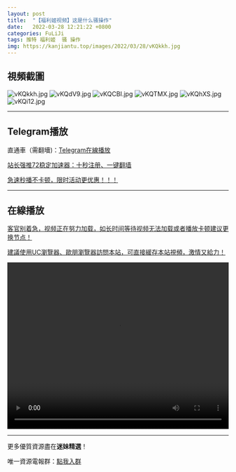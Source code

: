 ```yaml
---
layout: post
title:  "【福利姬视频】这是什么骚操作"
date:   2022-03-28 12:21:22 +0800
categories: FuLiJi
tags: 推特 福利姬  骚 操作
img: https://kanjiantu.top/images/2022/03/28/vKQkkh.jpg
---
```



## 視頻截圖

![vKQkkh.jpg](https://kanjiantu.top/images/2022/03/28/vKQkkh.jpg)
![vKQdV9.jpg](https://kanjiantu.top/images/2022/03/28/vKQdV9.jpg)
![vKQCBI.jpg](https://kanjiantu.top/images/2022/03/28/vKQCBI.jpg)
![vKQTMX.jpg](https://kanjiantu.top/images/2022/03/28/vKQTMX.jpg)
![vKQhXS.jpg](https://kanjiantu.top/images/2022/03/28/vKQhXS.jpg)
![vKQi12.jpg](https://kanjiantu.top/images/2022/03/28/vKQi12.jpg)

* * *
## Telegram播放

直通車（需翻墻)：[Telegram在線播放](https://t.me/mimeijingxuan/270)

<u>站长强推72稳定加速器：[十秒注册、一键翻墙](https://72vpn.xyz/#/register?code=mimei) </u>


<u>急速秒播不卡顿，限时活动更优惠！！！</u>
* * *
## 在線播放
<u>客官别着急，视频正在努力加载，如长时间等待视频无法加载或者播放卡顿建议更换节点！</u>

<u>建議使用UC瀏覽器、歐朋瀏覽器訪問本站，可直接緩存本站視頻，激情又給力！</u>
<center><video src="https://cdn.publer.io/uploads/videos/6245b0ffdb2797794f14742d/9d28ab9b4665105f986eee089d82f308.mp4" width="100%" height="380px" controls="controls"></video></center>


* * *
更多優質資源盡在**迷妹精選**！

唯一資源電報群：[點我入群](https://t.me/mimeijingxuan)


